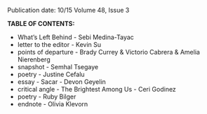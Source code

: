 Publication date: 10/15
Volume 48, Issue 3

**TABLE OF CONTENTS:**
- What’s Left Behind - Sebi Medina-Tayac
- letter to the editor - Kevin Su
- points of departure - Brady Currey & Victorio Cabrera & Amelia Nierenberg
- snapshot - Semhal Tsegaye
- poetry - Justine Cefalu
- essay - Sacar - Devon Geyelin
- critical angle - The Brightest Among Us - Ceri Godinez
- poetry - Ruby Bilger
- endnote - Olivia Klevorn

